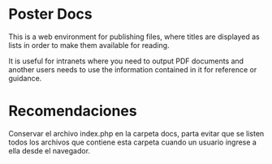 # Poster Docs

This is a web environment for publishing files, where titles are displayed as lists in order to make them available for reading.

It is useful for intranets where you need to output PDF documents and another users needs to use the information contained in it for reference or guidance.

# Recomendaciones

Conservar el archivo index.php en la carpeta docs, parta evitar que se listen todos los archivos que contiene esta carpeta cuando un usuario ingrese a ella desde el navegador.